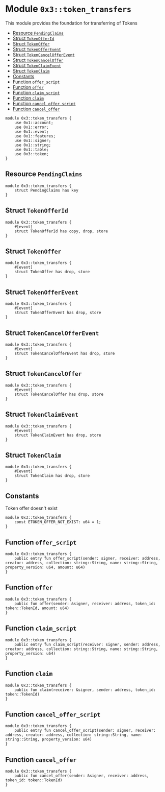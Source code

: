 <a id="0x3_token_transfers"></a>

# Module `0x3::token_transfers`

This module provides the foundation for transferring of Tokens

- [Resource `PendingClaims`](#0x3_token_transfers_PendingClaims)
- [Struct `TokenOfferId`](#0x3_token_transfers_TokenOfferId)
- [Struct `TokenOffer`](#0x3_token_transfers_TokenOffer)
- [Struct `TokenOfferEvent`](#0x3_token_transfers_TokenOfferEvent)
- [Struct `TokenCancelOfferEvent`](#0x3_token_transfers_TokenCancelOfferEvent)
- [Struct `TokenCancelOffer`](#0x3_token_transfers_TokenCancelOffer)
- [Struct `TokenClaimEvent`](#0x3_token_transfers_TokenClaimEvent)
- [Struct `TokenClaim`](#0x3_token_transfers_TokenClaim)
- [Constants](#@Constants_0)
- [Function `offer_script`](#0x3_token_transfers_offer_script)
- [Function `offer`](#0x3_token_transfers_offer)
- [Function `claim_script`](#0x3_token_transfers_claim_script)
- [Function `claim`](#0x3_token_transfers_claim)
- [Function `cancel_offer_script`](#0x3_token_transfers_cancel_offer_script)
- [Function `cancel_offer`](#0x3_token_transfers_cancel_offer)

```move
module 0x3::token_transfers {
    use 0x1::account;
    use 0x1::error;
    use 0x1::event;
    use 0x1::features;
    use 0x1::signer;
    use 0x1::string;
    use 0x1::table;
    use 0x3::token;
}
```

<a id="0x3_token_transfers_PendingClaims"></a>

## Resource `PendingClaims`

```move
module 0x3::token_transfers {
    struct PendingClaims has key
}
```

<a id="0x3_token_transfers_TokenOfferId"></a>

## Struct `TokenOfferId`

```move
module 0x3::token_transfers {
    #[event]
    struct TokenOfferId has copy, drop, store
}
```

<a id="0x3_token_transfers_TokenOffer"></a>

## Struct `TokenOffer`

```move
module 0x3::token_transfers {
    #[event]
    struct TokenOffer has drop, store
}
```

<a id="0x3_token_transfers_TokenOfferEvent"></a>

## Struct `TokenOfferEvent`

```move
module 0x3::token_transfers {
    #[event]
    struct TokenOfferEvent has drop, store
}
```

<a id="0x3_token_transfers_TokenCancelOfferEvent"></a>

## Struct `TokenCancelOfferEvent`

```move
module 0x3::token_transfers {
    #[event]
    struct TokenCancelOfferEvent has drop, store
}
```

<a id="0x3_token_transfers_TokenCancelOffer"></a>

## Struct `TokenCancelOffer`

```move
module 0x3::token_transfers {
    #[event]
    struct TokenCancelOffer has drop, store
}
```

<a id="0x3_token_transfers_TokenClaimEvent"></a>

## Struct `TokenClaimEvent`

```move
module 0x3::token_transfers {
    #[event]
    struct TokenClaimEvent has drop, store
}
```

<a id="0x3_token_transfers_TokenClaim"></a>

## Struct `TokenClaim`

```move
module 0x3::token_transfers {
    #[event]
    struct TokenClaim has drop, store
}
```

<a id="@Constants_0"></a>

## Constants

<a id="0x3_token_transfers_ETOKEN_OFFER_NOT_EXIST"></a>

Token offer doesn&apos;t exist

```move
module 0x3::token_transfers {
    const ETOKEN_OFFER_NOT_EXIST: u64 = 1;
}
```

<a id="0x3_token_transfers_offer_script"></a>

## Function `offer_script`

```move
module 0x3::token_transfers {
    public entry fun offer_script(sender: signer, receiver: address, creator: address, collection: string::String, name: string::String, property_version: u64, amount: u64)
}
```

<a id="0x3_token_transfers_offer"></a>

## Function `offer`

```move
module 0x3::token_transfers {
    public fun offer(sender: &signer, receiver: address, token_id: token::TokenId, amount: u64)
}
```

<a id="0x3_token_transfers_claim_script"></a>

## Function `claim_script`

```move
module 0x3::token_transfers {
    public entry fun claim_script(receiver: signer, sender: address, creator: address, collection: string::String, name: string::String, property_version: u64)
}
```

<a id="0x3_token_transfers_claim"></a>

## Function `claim`

```move
module 0x3::token_transfers {
    public fun claim(receiver: &signer, sender: address, token_id: token::TokenId)
}
```

<a id="0x3_token_transfers_cancel_offer_script"></a>

## Function `cancel_offer_script`

```move
module 0x3::token_transfers {
    public entry fun cancel_offer_script(sender: signer, receiver: address, creator: address, collection: string::String, name: string::String, property_version: u64)
}
```

<a id="0x3_token_transfers_cancel_offer"></a>

## Function `cancel_offer`

```move
module 0x3::token_transfers {
    public fun cancel_offer(sender: &signer, receiver: address, token_id: token::TokenId)
}
```
